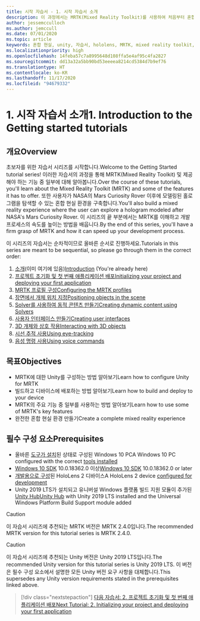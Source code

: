 ```yaml
---
title: 시작 자습서 - 1. 시작 자습서 소개
description: 이 과정에서는 MRTK(Mixed Reality Toolkit)를 사용하여 처음부터 혼합 현실 애플리케이션을 만드는 방법을 보여줍니다.
author: jessemcculloch
ms.author: jemccull
ms.date: 07/01/2020
ms.topic: article
keywords: 혼합 현실, unity, 자습서, hololens, MRTK, mixed reality toolkit, solvers, 시선 추적, 음성 명령
ms.localizationpriority: high
ms.openlocfilehash: 14feba57c7a8995648d108ffa5e4af95c4fa2827
ms.sourcegitcommit: dd13a32a5bb90bd53eeeea8214cd5384d7b9ef76
ms.translationtype: HT
ms.contentlocale: ko-KR
ms.lasthandoff: 11/17/2020
ms.locfileid: "94679332"
---
```

# <a name="1-introduction-to-the-getting-started-tutorials"></a><span data-ttu-id="9e6ac-105">1. 시작 자습서 소개</span><span class="sxs-lookup"><span data-stu-id="9e6ac-105">1. Introduction to the Getting started tutorials</span></span>

## <a name="overview"></a><span data-ttu-id="9e6ac-106">개요</span><span class="sxs-lookup"><span data-stu-id="9e6ac-106">Overview</span></span>

<span data-ttu-id="9e6ac-107">초보자를 위한 자습서 시리즈를 시작합니다.</span><span class="sxs-lookup"><span data-stu-id="9e6ac-107">Welcome to the Getting Started tutorial series!</span></span> <span data-ttu-id="9e6ac-108">이러한 자습서의 과정을 통해 MRTK(Mixed Reality Toolkit) 및 제공해야 하는 기능 중 일부에 대해 알아봅니다.</span><span class="sxs-lookup"><span data-stu-id="9e6ac-108">Over the course of these tutorials, you'll learn about the Mixed Reality Toolkit (MRTK) and some of the features it has to offer.</span></span> <span data-ttu-id="9e6ac-109">또한 사용자가 NASA의 Mars Curiosity Rover 이후에 모델링된 홀로그램을 탐색할 수 있는 혼합 현실 환경을 구축합니다.</span><span class="sxs-lookup"><span data-stu-id="9e6ac-109">You'll also build a mixed reality experience where the user can explore a hologram modeled after NASA's Mars Curiosity Rover.</span></span> <span data-ttu-id="9e6ac-110">이 시리즈의 끝 부분에서는 MRTK를 이해하고 개발 프로세스의 속도를 높이는 방법을 배웁니다.</span><span class="sxs-lookup"><span data-stu-id="9e6ac-110">By the end of this series, you'll have a firm grasp of MRTK and how it can speed up your development process.</span></span>

<span data-ttu-id="9e6ac-111">이 시리즈의 자습서는 순차적이므로 올바른 순서로 진행하세요.</span><span class="sxs-lookup"><span data-stu-id="9e6ac-111">Tutorials in this series are meant to be sequential, so please go through them in the correct order:</span></span>

1. <span data-ttu-id="9e6ac-112">[소개](mr-learning-base-01.md)(이미 여기에 있음)</span><span class="sxs-lookup"><span data-stu-id="9e6ac-112">[Introduction](mr-learning-base-01.md) (You're already here)</span></span>
2. [<span data-ttu-id="9e6ac-113">프로젝트 초기화 및 첫 번째 애플리케이션 배포</span><span class="sxs-lookup"><span data-stu-id="9e6ac-113">Initializing your project and deploying your first application</span></span>](mr-learning-base-02.md)
3. [<span data-ttu-id="9e6ac-114">MRTK 프로필 구성</span><span class="sxs-lookup"><span data-stu-id="9e6ac-114">Configuring the MRTK profiles</span></span>](mr-learning-base-03.md)
4. [<span data-ttu-id="9e6ac-115">장면에서 개체 위치 지정</span><span class="sxs-lookup"><span data-stu-id="9e6ac-115">Positioning objects in the scene</span></span>](mr-learning-base-04.md)
5. [<span data-ttu-id="9e6ac-116">Solver를 사용하여 동적 콘텐츠 만들기</span><span class="sxs-lookup"><span data-stu-id="9e6ac-116">Creating dynamic content using Solvers</span></span>](mr-learning-base-05.md)
6. [<span data-ttu-id="9e6ac-117">사용자 인터페이스 만들기</span><span class="sxs-lookup"><span data-stu-id="9e6ac-117">Creating user interfaces</span></span>](mr-learning-base-06.md)
7. [<span data-ttu-id="9e6ac-118">3D 개체와 상호 작용</span><span class="sxs-lookup"><span data-stu-id="9e6ac-118">Interacting with 3D objects</span></span>](mr-learning-base-07.md)
8. [<span data-ttu-id="9e6ac-119">시선 추적 사용</span><span class="sxs-lookup"><span data-stu-id="9e6ac-119">Using eye-tracking</span></span>](mr-learning-base-08.md)
9. [<span data-ttu-id="9e6ac-120">음성 명령 사용</span><span class="sxs-lookup"><span data-stu-id="9e6ac-120">Using voice commands</span></span>](mr-learning-base-09.md)

## <a name="objectives"></a><span data-ttu-id="9e6ac-121">목표</span><span class="sxs-lookup"><span data-stu-id="9e6ac-121">Objectives</span></span>

* <span data-ttu-id="9e6ac-122">MRTK에 대한 Unity를 구성하는 방법 알아보기</span><span class="sxs-lookup"><span data-stu-id="9e6ac-122">Learn how to configure Unity for MRTK</span></span>
* <span data-ttu-id="9e6ac-123">빌드하고 디바이스에 배포하는 방법 알아보기</span><span class="sxs-lookup"><span data-stu-id="9e6ac-123">Learn how to build and deploy to your device</span></span>
* <span data-ttu-id="9e6ac-124">MRTK의 주요 기능 중 일부를 사용하는 방법 알아보기</span><span class="sxs-lookup"><span data-stu-id="9e6ac-124">Learn how to use some of MRTK's key features</span></span>
* <span data-ttu-id="9e6ac-125">완전한 혼합 현실 환경 만들기</span><span class="sxs-lookup"><span data-stu-id="9e6ac-125">Create a complete mixed reality experience</span></span>

## <a name="prerequisites"></a><span data-ttu-id="9e6ac-126">필수 구성 요소</span><span class="sxs-lookup"><span data-stu-id="9e6ac-126">Prerequisites</span></span>

* <span data-ttu-id="9e6ac-127">올바른 [도구가 설치](../../install-the-tools.md)된 상태로 구성된 Windows 10 PC</span><span class="sxs-lookup"><span data-stu-id="9e6ac-127">A Windows 10 PC configured with the correct [tools installed](../../install-the-tools.md)</span></span>
* <span data-ttu-id="9e6ac-128">[Windows 10 SDK](https://developer.microsoft.com/windows/downloads/windows-10-sdk/) 10.0.18362.0 이상</span><span class="sxs-lookup"><span data-stu-id="9e6ac-128">[Windows 10 SDK](https://developer.microsoft.com/windows/downloads/windows-10-sdk/) 10.0.18362.0 or later</span></span>
* <span data-ttu-id="9e6ac-129">[개발용으로 구성](../../platform-capabilities-and-apis/using-visual-studio.md#enabling-developer-mode)된 HoloLens 2 디바이스</span><span class="sxs-lookup"><span data-stu-id="9e6ac-129">A HoloLens 2 device [configured for development](../../platform-capabilities-and-apis/using-visual-studio.md#enabling-developer-mode)</span></span>
* <span data-ttu-id="9e6ac-130">Unity 2019 LTS가 설치되고 유니버설 Windows 플랫폼 빌드 지원 모듈이 추가된 <a href="https://docs.unity3d.com/Manual/GettingStartedInstallingHub.html" target="_blank">Unity Hub</a></span><span class="sxs-lookup"><span data-stu-id="9e6ac-130"><a href="https://docs.unity3d.com/Manual/GettingStartedInstallingHub.html" target="_blank">Unity Hub</a> with Unity 2019 LTS installed and the Universal Windows Platform Build Support module added</span></span>

> [!CAUTION]
> <span data-ttu-id="9e6ac-131">이 자습서 시리즈에 추천되는 MRTK 버전은 MRTK 2.4.0입니다.</span><span class="sxs-lookup"><span data-stu-id="9e6ac-131">The recommended MRTK version for this tutorial series is MRTK 2.4.0.</span></span>

> [!CAUTION]
> <span data-ttu-id="9e6ac-132">이 자습서 시리즈에 추천되는 Unity 버전은 Unity 2019 LTS입니다.</span><span class="sxs-lookup"><span data-stu-id="9e6ac-132">The recommended Unity version for this tutorial series is Unity 2019 LTS.</span></span> <span data-ttu-id="9e6ac-133">이 버전은 필수 구성 요소에서 설명한 모든 Unity 버전 요구 사항을 대체합니다.</span><span class="sxs-lookup"><span data-stu-id="9e6ac-133">This supersedes any Unity version requirements stated in the prerequisites linked above.</span></span>

> [!div class="nextstepaction"]
> [<span data-ttu-id="9e6ac-134">다음 자습서: 2. 프로젝트 초기화 및 첫 번째 애플리케이션 배포</span><span class="sxs-lookup"><span data-stu-id="9e6ac-134">Next Tutorial: 2. Initializing your project and deploying your first application</span></span>](mr-learning-base-02.md)

